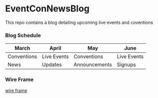# EventConNewsBlog
This repo contains a blog detailing upcoming live events and coventions

### Blog Schedule
| March| April | May| June |
| ----------- | ----------- | ----------- | ----------- |
| Conventions | Live Events | Conventions | Live Events |
| News | Updates | Announcements | Signups |




### Wire Frame
[wire frame](https://wireframe.cc/wK4mB1)